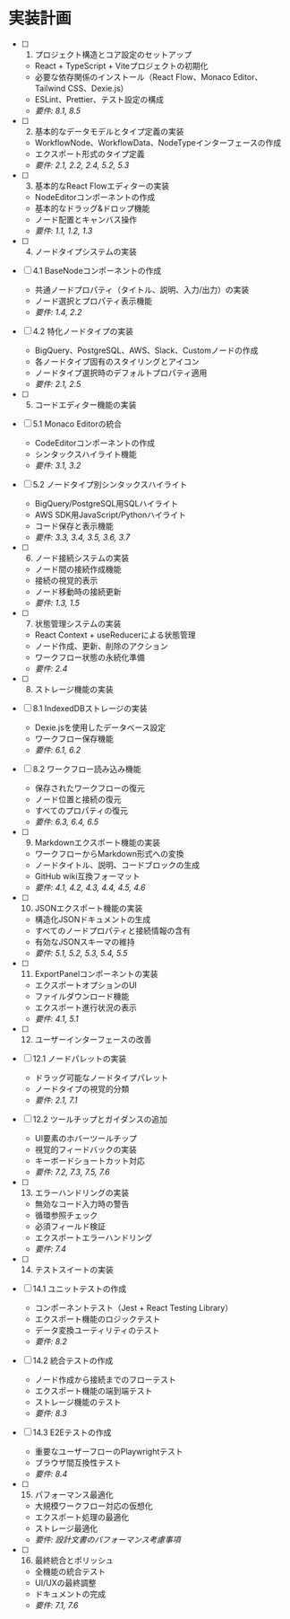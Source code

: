 # 実装計画

- [ ] 1. プロジェクト構造とコア設定のセットアップ
  - React + TypeScript + Viteプロジェクトの初期化
  - 必要な依存関係のインストール（React Flow、Monaco Editor、Tailwind CSS、Dexie.js）
  - ESLint、Prettier、テスト設定の構成
  - _要件: 8.1, 8.5_

- [ ] 2. 基本的なデータモデルとタイプ定義の実装
  - WorkflowNode、WorkflowData、NodeTypeインターフェースの作成
  - エクスポート形式のタイプ定義
  - _要件: 2.1, 2.2, 2.4, 5.2, 5.3_

- [ ] 3. 基本的なReact Flowエディターの実装
  - NodeEditorコンポーネントの作成
  - 基本的なドラッグ&ドロップ機能
  - ノード配置とキャンバス操作
  - _要件: 1.1, 1.2, 1.3_

- [ ] 4. ノードタイプシステムの実装
- [ ] 4.1 BaseNodeコンポーネントの作成
  - 共通ノードプロパティ（タイトル、説明、入力/出力）の実装
  - ノード選択とプロパティ表示機能
  - _要件: 1.4, 2.2_

- [ ] 4.2 特化ノードタイプの実装
  - BigQuery、PostgreSQL、AWS、Slack、Customノードの作成
  - 各ノードタイプ固有のスタイリングとアイコン
  - ノードタイプ選択時のデフォルトプロパティ適用
  - _要件: 2.1, 2.5_

- [ ] 5. コードエディター機能の実装
- [ ] 5.1 Monaco Editorの統合
  - CodeEditorコンポーネントの作成
  - シンタックスハイライト機能
  - _要件: 3.1, 3.2_

- [ ] 5.2 ノードタイプ別シンタックスハイライト
  - BigQuery/PostgreSQL用SQLハイライト
  - AWS SDK用JavaScript/Pythonハイライト
  - コード保存と表示機能
  - _要件: 3.3, 3.4, 3.5, 3.6, 3.7_

- [ ] 6. ノード接続システムの実装
  - ノード間の接続作成機能
  - 接続の視覚的表示
  - ノード移動時の接続更新
  - _要件: 1.3, 1.5_

- [ ] 7. 状態管理システムの実装
  - React Context + useReducerによる状態管理
  - ノード作成、更新、削除のアクション
  - ワークフロー状態の永続化準備
  - _要件: 2.4_

- [ ] 8. ストレージ機能の実装
- [ ] 8.1 IndexedDBストレージの実装
  - Dexie.jsを使用したデータベース設定
  - ワークフロー保存機能
  - _要件: 6.1, 6.2_

- [ ] 8.2 ワークフロー読み込み機能
  - 保存されたワークフローの復元
  - ノード位置と接続の復元
  - すべてのプロパティの復元
  - _要件: 6.3, 6.4, 6.5_

- [ ] 9. Markdownエクスポート機能の実装
  - ワークフローからMarkdown形式への変換
  - ノードタイトル、説明、コードブロックの生成
  - GitHub wiki互換フォーマット
  - _要件: 4.1, 4.2, 4.3, 4.4, 4.5, 4.6_

- [ ] 10. JSONエクスポート機能の実装
  - 構造化JSONドキュメントの生成
  - すべてのノードプロパティと接続情報の含有
  - 有効なJSONスキーマの維持
  - _要件: 5.1, 5.2, 5.3, 5.4, 5.5_

- [ ] 11. ExportPanelコンポーネントの実装
  - エクスポートオプションのUI
  - ファイルダウンロード機能
  - エクスポート進行状況の表示
  - _要件: 4.1, 5.1_

- [ ] 12. ユーザーインターフェースの改善
- [ ] 12.1 ノードパレットの実装
  - ドラッグ可能なノードタイプパレット
  - ノードタイプの視覚的分類
  - _要件: 2.1, 7.1_

- [ ] 12.2 ツールチップとガイダンスの追加
  - UI要素のホバーツールチップ
  - 視覚的フィードバックの実装
  - キーボードショートカット対応
  - _要件: 7.2, 7.3, 7.5, 7.6_

- [ ] 13. エラーハンドリングの実装
  - 無効なコード入力時の警告
  - 循環参照チェック
  - 必須フィールド検証
  - エクスポートエラーハンドリング
  - _要件: 7.4_

- [ ] 14. テストスイートの実装
- [ ] 14.1 ユニットテストの作成
  - コンポーネントテスト（Jest + React Testing Library）
  - エクスポート機能のロジックテスト
  - データ変換ユーティリティのテスト
  - _要件: 8.2_

- [ ] 14.2 統合テストの作成
  - ノード作成から接続までのフローテスト
  - エクスポート機能の端到端テスト
  - ストレージ機能のテスト
  - _要件: 8.3_

- [ ] 14.3 E2Eテストの作成
  - 重要なユーザーフローのPlaywrightテスト
  - ブラウザ間互換性テスト
  - _要件: 8.4_

- [ ] 15. パフォーマンス最適化
  - 大規模ワークフロー対応の仮想化
  - エクスポート処理の最適化
  - ストレージ最適化
  - _要件: 設計文書のパフォーマンス考慮事項_

- [ ] 16. 最終統合とポリッシュ
  - 全機能の統合テスト
  - UI/UXの最終調整
  - ドキュメントの完成
  - _要件: 7.1, 7.6_
